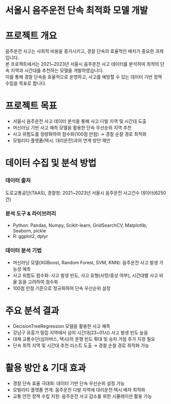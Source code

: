 # 서울시 음주운전 단속 최적화 모델 개발  

# 프로젝트 개요  
음주운전 사고는 사회적 비용을 증가시키고, 경찰 단속의 효율적인 배치가 중요한 과제입니다.  
본 프로젝트에서는 2021~2023년 서울시 음주운전 사고 데이터를 분석하여 최적의 단속 지역과 시간대를 추천하는 모델을 개발하였습니다.   
이를 통해 경찰 단속을 효율적으로 운영하고, 사고를 예방할 수 있는 데이터 기반 정책 수립을 목표로 합니다.  

# 프로젝트 목표       
- 서울시 음주운전 사고 데이터 분석을 통해 사고 다발 지역 및 시간대 도출  
- 머신러닝 기반 사고 예측 모델을 활용한 단속 우선순위 지역 추천  
- 사고 위험도를 정량화하여 점수화(100점 만점) → 경찰 순찰 경로 최적화  
- 모빌리티 플랫폼(택시, 대리운전)과의 연계 방안 제안  

# 데이터 수집 및 분석 방법  
### 데이터 출처  
도로교통공단(TAAS), 경찰청: 2021~2023년 서울시 음주운전 사고건수 데이터(6250건)

### 분석 도구 & 라이브러리    
- Python: Pandas, Numpy, Scikit-learn, GridSearchCV, Matplotlib, Seaborn, pickle  
- R: ggplot2, dplyr

### 데이터 분석 기법  
- 머신러닝 모델(XGBoost, Random Forest, SVM, KNN): 음주운전 사고 발생 가능성 예측  
- 사고 위험도 점수화: 사고 발생 빈도, 사고 유형(사망/중상 여부), 시간대별 사고 비율 등을 고려하여 점수화  
- 100점 만점 기준으로 정규화하여 단속 우선순위 설정

# 주요 분석 결과    
- DecisionTreeRegression 모델을 활용한 사고 예측
- 강남구 유흥가 밀집 지역에서 심야 시간대(23~01시) 사고 발생 빈도 높음    
- 대체 교통수단(심야버스, 택시)의 운행 빈도 확대 및 승차 거점 추가 지정 필요  
- 단속 최적 지역 및 시간대 추천 리스트 도출 → 경찰 순찰 경로 최적화 가능   
 
# 활용 방안 & 기대 효과  
- 경찰 단속 효율 극대화: 데이터 기반 단속 우선순위 설정 가능    
- 모빌리티 플랫폼 연계: 음주운전 다발 지역에 대리운전·택시 배차 최적화    
- 교통 안전 정책 수립 지원: 음주운전 사고 감소를 위한 시뮬레이션 활용 가능   
